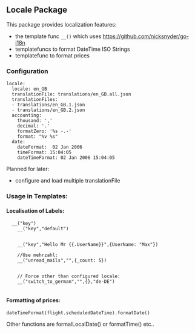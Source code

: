 ## Locale Package

This package provides localization features:
 * the template func `__()`  which uses https://github.com/nicksnyder/go-i18n
 * templatefuncs to format DateTime ISO Strings 
 * templatefunc to format prices

### Configuration

```
locale:
  locale: en_GB
  translationFile: translations/en_GB.all.json
  translationFiles:
  - translations/en_GB.1.json
  - translations/en_GB.2.json
  accounting:
    thousand: ','
    decimal: '.'
    formatZero: '%s -.-'
    format: "%v %s"
  date:
    dateFormat:  02 Jan 2006
    timeFormat: 15:04:05
    dateTimeFormat: 02 Jan 2006 15:04:05
```

Planned for later:
 * configure and load multiple translationFile

### Usage in Templates:

#### Localisation of Labels:

```
  __("key")
	__("key","default")
	
	
	__("key","Hello Mr {{.UserName}}",{UserName: "Max"})
	
	//Use mehrzahl:
	__("unread_mails","",{_count: 5})
	
	
	// Force other than configured locale: 
	__("switch_to_german","",{},"de-DE")
	
```
#### Formatting of prices:

```
dateTimeFormat(flight.scheduledDateTime).formatDate()
```
Other functions are formalLocalDate() or formatTime() etc..

